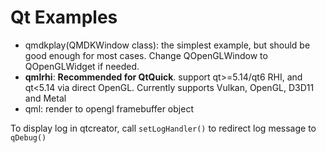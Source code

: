 # Qt Examples

- qmdkplay(QMDKWindow class): the simplest example, but should be good enough for most cases. Change QOpenGLWindow to QOpenGLWidget if needed.
- **qmlrhi**: **Recommended for QtQuick**. support qt>=5.14/qt6 RHI, and qt<5.14 via direct OpenGL. Currently supports Vulkan, OpenGL, D3D11 and Metal
- qml: render to opengl framebuffer object

To display log in qtcreator, call `setLogHandler()` to redirect log message to `qDebug()`
